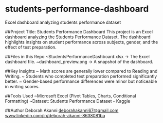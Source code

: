 # students-performance-dashboard
Excel dashboard analyzing students performance dataset

##Project Title: Students Performance Dashboard
This project is an Excel dashboard analyzing the Students Performance Dataset.
The dashboard highlights insights on student performance across subjects, gender, and the effect of test preparation.

##Files in this Repo
~StudentsPerformanceDashboard.xlsx → The Excel dashboard file.
~dashboard_preview.png → A snapshot of the dashboard.

##Key Insights
~ Math scores are generally lower compared to Reading and Writing.
~ Students who completed test preparation performed significantly better.
~ Gender-based performance differences were minor but noticeable in writing scores.

##Tools Used
~Microsoft Excel (Pivot Tables, Charts, Conditional Formatting)
~Dataset: Students Performance Dataset - Kaggle

##Author
Deborah Akanni
deborahakanni67@gmail.com
www.linkedin.com/in/deborah-akanni-8638081ba
